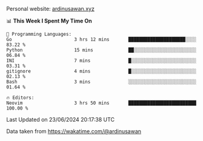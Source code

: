 Personal website: [ardinusawan.xyz](https://ardinusawan.xyz)

<!--START_SECTION:waka-->
📊 **This Week I Spent My Time On** 

```text
💬 Programming Languages: 
Go                       3 hrs 12 mins       █████████████████████░░░░   83.22 % 
Python                   15 mins             ██░░░░░░░░░░░░░░░░░░░░░░░   06.84 % 
INI                      7 mins              █░░░░░░░░░░░░░░░░░░░░░░░░   03.31 % 
gitignore                4 mins              █░░░░░░░░░░░░░░░░░░░░░░░░   02.13 % 
Bash                     3 mins              ░░░░░░░░░░░░░░░░░░░░░░░░░   01.64 % 

🔥 Editors: 
Neovim                   3 hrs 50 mins       █████████████████████████   100.00 % 
```


 Last Updated on 23/06/2024 20:17:38 UTC
<!--END_SECTION:waka-->
Data taken from https://wakatime.com/@ardinusawan
